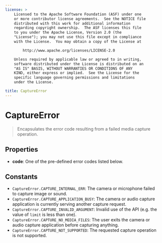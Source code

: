 ```yaml
---
license: >
    Licensed to the Apache Software Foundation (ASF) under one
    or more contributor license agreements.  See the NOTICE file
    distributed with this work for additional information
    regarding copyright ownership.  The ASF licenses this file
    to you under the Apache License, Version 2.0 (the
    "License"); you may not use this file except in compliance
    with the License.  You may obtain a copy of the License at

        http://www.apache.org/licenses/LICENSE-2.0

    Unless required by applicable law or agreed to in writing,
    software distributed under the License is distributed on an
    "AS IS" BASIS, WITHOUT WARRANTIES OR CONDITIONS OF ANY
    KIND, either express or implied.  See the License for the
    specific language governing permissions and limitations
    under the License.

title: CaptureError
---
```


CaptureError
============

> Encapsulates the error code resulting from a failed media capture operation.

Properties
----------

- __code__: One of the pre-defined error codes listed below.

Constants
---------

- `CaptureError.CAPTURE_INTERNAL_ERR`: The camera or microphone failed to capture image or sound.
- `CaptureError.CAPTURE_APPLICATION_BUSY`: The camera or audio capture application is currently serving another capture request.
- `CaptureError.CAPTURE_INVALID_ARGUMENT`: Invalid use of the API (e.g. the value of `limit` is less than one).
- `CaptureError.CAPTURE_NO_MEDIA_FILES`: The user exits the camera or audio capture application before capturing anything.
- `CaptureError.CAPTURE_NOT_SUPPORTED`: The requested capture operation is not supported.
